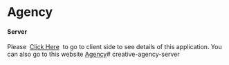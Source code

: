 # Agency
#### Server

Please &nbsp;[Click Here](https://github.com/jahedul29/agency-client)&nbsp; to go to client side to see details of this application.
You can also go to this website [Agency](https://agency-jahed.web.app/)# creative-agency-server
